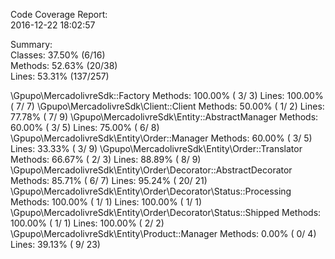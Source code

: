 

Code Coverage Report:      
  2016-12-22 18:02:57      
                           
 Summary:                  
  Classes: 37.50% (6/16)   
  Methods: 52.63% (20/38)  
  Lines:   53.31% (137/257)

\Gpupo\MercadolivreSdk::Factory
  Methods: 100.00% ( 3/ 3)   Lines: 100.00% (  7/  7)
\Gpupo\MercadolivreSdk\Client::Client
  Methods:  50.00% ( 1/ 2)   Lines:  77.78% (  7/  9)
\Gpupo\MercadolivreSdk\Entity::AbstractManager
  Methods:  60.00% ( 3/ 5)   Lines:  75.00% (  6/  8)
\Gpupo\MercadolivreSdk\Entity\Order::Manager
  Methods:  60.00% ( 3/ 5)   Lines:  33.33% (  3/  9)
\Gpupo\MercadolivreSdk\Entity\Order::Translator
  Methods:  66.67% ( 2/ 3)   Lines:  88.89% (  8/  9)
\Gpupo\MercadolivreSdk\Entity\Order\Decorator::AbstractDecorator
  Methods:  85.71% ( 6/ 7)   Lines:  95.24% ( 20/ 21)
\Gpupo\MercadolivreSdk\Entity\Order\Decorator\Status::Processing
  Methods: 100.00% ( 1/ 1)   Lines: 100.00% (  1/  1)
\Gpupo\MercadolivreSdk\Entity\Order\Decorator\Status::Shipped
  Methods: 100.00% ( 1/ 1)   Lines: 100.00% (  2/  2)
\Gpupo\MercadolivreSdk\Entity\Product::Manager
  Methods:   0.00% ( 0/ 4)   Lines:  39.13% (  9/ 23)
